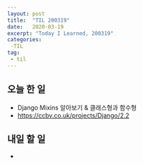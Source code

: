 ```yaml
---
layout: post
title:  "TIL 200319"
date:   2020-03-19
excerpt: "Today I Learned, 200319"
categories: 
 -TIL
tag:
 - til
---
```

## 오늘 한 일

* Django Mixins 알아보기 & 클래스형과 함수형
* https://ccbv.co.uk/projects/Django/2.2

## 내일 할 일

* 